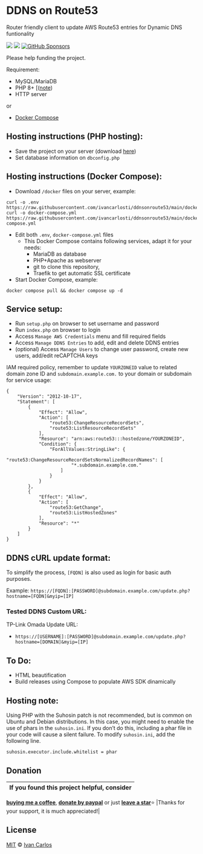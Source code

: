 # DDNS on Route53
Router friendly client to update AWS Route53 entries for Dynamic DNS funtionality

<a target="_blank" href="https://github.com/ivancarlosti/ddnsonroute53"><img src="https://img.shields.io/github/stars/ivancarlosti/ddnsonroute53?style=flat" /></a>
<a target="_blank" href="https://github.com/ivancarlosti/ddnsonroute53"><img src="https://img.shields.io/github/last-commit/ivancarlosti/ddnsonroute53" /></a>
[![GitHub Sponsors](https://img.shields.io/github/sponsors/ivancarlosti?label=GitHub%20Sponsors)](https://github.com/sponsors/ivancarlosti)

Please help funding the project.

Requirement:

* MySQL/MariaDB
* PHP 8+ [([note](#hosting-note))
* HTTP server

or

* [Docker Compose](https://docs.docker.com/engine/install/)

## Hosting instructions (PHP hosting):

* Save the project on your server (download [here](https://github.com/ivancarlosti/ddnsonroute53/zipball/master))
* Set database information on `dbconfig.php`


## Hosting instructions (Docker Compose):

* Download `/docker` files on your server, example:
```
curl -o .env https://raw.githubusercontent.com/ivancarlosti/ddnsonroute53/main/docker/.env
curl -o docker-compose.yml https://raw.githubusercontent.com/ivancarlosti/ddnsonroute53/main/docker/docker-compose.yml
```
* Edit both `.env`, `docker-compose.yml` files
  * This Docker Compose contains following services, adapt it for your needs:
    * MariaDB as database
    * PHP+Apache as webserver
    * git to clone this repository,
    * Traefik to get automatic SSL certificate
* Start Docker Compose, example:
```
docker compose pull && docker compose up -d
```

## Service setup:

* Run `setup.php` on browser to set username and password
* Run `index.php` on browser to login
* Access `Manage AWS Credentials` menu and fill required fields
* Access `Manage DDNS Entries` to add, edit and delete DDNS entries
* (optional) Access `Manage Users` to change user password, create new users, add/edit reCAPTCHA keys 

IAM required policy, remember to update `YOURZONEID` value to related domain zone ID and `subdomain.example.com.` to your domain or subdomain for service usage:

```
{
	"Version": "2012-10-17",
	"Statement": [
		{
			"Effect": "Allow",
			"Action": [
				"route53:ChangeResourceRecordSets",
				"route53:ListResourceRecordSets"
			],
			"Resource": "arn:aws:route53:::hostedzone/YOURZONEID",
			"Condition": {
				"ForAllValues:StringLike": {
					"route53:ChangeResourceRecordSetsNormalizedRecordNames": [
						"*.subdomain.example.com."
					]
				}
			}
		},
		{
			"Effect": "Allow",
			"Action": [
				"route53:GetChange",
				"route53:ListHostedZones"
			],
			"Resource": "*"
		}
	]
}
```

## DDNS cURL update format:

To simplify the process, `[FQDN]` is also used as login for basic auth purposes.

Example: `https://[FQDN]:[PASSWORD]@subdomain.example.com/update.php?hostname=[FQDN]&myip=[IP]`

### Tested DDNS Custom URL:

TP-Link Omada Update URL:
* `https://[USERNAME]:[PASSWORD]@subdomain.example.com/update.php?hostname=[DOMAIN]&myip=[IP]`

## To Do:

* HTML beautification
* Build releases using Compose to populate AWS SDK dinamically

## Hosting note:

Using PHP with the Suhosin patch is not recommended, but is common on Ubuntu and Debian distributions. In this case, you might need to enable the use of phars in the `suhosin.ini`. If you don’t do this, including a phar file in your code will cause a silent failure. To modify `suhosin.ini`, add the following line.

```
suhosin.executor.include.whitelist = phar
```

## Donation

<!-- prettier-ignore-start -->

| If you found this project helpful, consider |
| :---: |
[**buying me a coffee**][buymeacoffee], [**donate by paypal**][paypal] or just [**leave a star**](../..)⭐
|Thanks for your support, it is much appreciated!|

## License

[MIT](LICENSE) © [Ivan Carlos][ivancarlos]

[cc]: https://docs.github.com/en/communities/setting-up-your-project-for-healthy-contributions/adding-a-code-of-conduct-to-your-project
[contributing]: https://docs.github.com/en/articles/setting-guidelines-for-repository-contributors
[security]: https://docs.github.com/en/code-security/getting-started/adding-a-security-policy-to-your-repository
[support]: https://docs.github.com/en/articles/adding-support-resources-to-your-project
[it]: https://docs.github.com/en/communities/using-templates-to-encourage-useful-issues-and-pull-requests/configuring-issue-templates-for-your-repository#configuring-the-template-chooser
[prt]: https://docs.github.com/en/communities/using-templates-to-encourage-useful-issues-and-pull-requests/creating-a-pull-request-template-for-your-repository
[funding]: https://docs.github.com/en/articles/displaying-a-sponsor-button-in-your-repository
[ivancarlos]: https://ivancarlos.me
[buymeacoffee]: https://www.buymeacoffee.com/ivancarlos
[paypal]: https://icc.gg/donate
